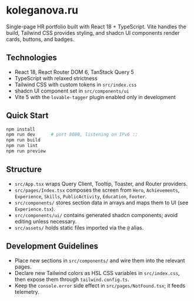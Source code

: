# koleganova.ru

Single-page HR portfolio built with React 18 + TypeScript. Vite handles the build, Tailwind CSS provides styling, and shadcn UI components render cards, buttons, and badges.

## Technologies

- React 18, React Router DOM 6, TanStack Query 5
- TypeScript with relaxed strictness
- Tailwind CSS with custom tokens in `src/index.css`
- shadcn UI component set in `src/components/ui`
- Vite 5 with the `lovable-tagger` plugin enabled only in development

## Quick Start

```bash
npm install
npm run dev      # port 8080, listening on IPv6 ::
npm run build
npm run lint
npm run preview
```

## Structure

- `src/App.tsx` wraps Query Client, Tooltip, Toaster, and Router providers.
- `src/pages/Index.tsx` composes the screen from `Hero`, `Achievements`, `Experience`, `Skills`, `PublicActivity`, `Education`, `Footer`.
- `src/components/` stores section data in arrays and maps them to UI (see `Experience.tsx`).
- `src/components/ui/` contains generated shadcn components; avoid editing unless necessary.
- `src/assets/` holds static files imported via the `@` alias.

## Development Guidelines

- Place new sections in `src/components/` and wire them into the relevant pages.
- Declare new Tailwind colors as HSL CSS variables in `src/index.css`, then expose them through `tailwind.config.ts`.
- Keep the `console.error` side effect in `src/pages/NotFound.tsx`; it feeds telemetry.
